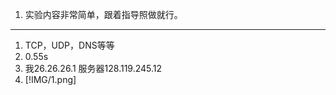 1. 实验内容非常简单，跟着指导照做就行。

--------------------------------

1. TCP，UDP，DNS等等
2. 0.55s
3. 我26.26.26.1 服务器128.119.245.12
4. [!IMG/1.png]